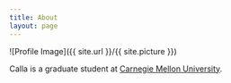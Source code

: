 ```yaml
---
title: About
layout: page
---
```

![Profile Image]({{ site.url }}/{{ site.picture }})

Calla is a graduate student at [Carnegie Mellon University](https://www.cmu.edu). 